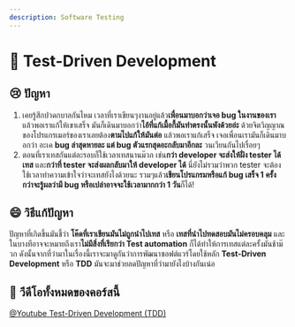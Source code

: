 ```yaml
---
description: Software Testing
---
```


# 👦 Test-Driven Development

## 😢 ปัญหา

1. เคยรู้สึกปวดกบาลกันไหม เวลาที่เราเขียนๆงานอยู่แล้ว**เพื่อนมาบอกว่าเจอ bug ในงานของเรา** แล้วพอเราแก้ให้เขาเสร็จ มันก็เดินมาบอกว่า**ไอ้ที่แก้เมื้อกี้มันทำตรงนั้นพังด้วยอ่ะ** ด้วยจิตวิญญาณของโปรแกรเมอร์ของเราเลยต้อง**ตามไปแก้ให้มันต่อ** แล้วพอเราแก้เสร็จ เจอเพื่อนเรามันก็เดินมาบอกว่า อะเค **bug ล่าสุดหายละ แต่ bug ตัวแรกสุดอะกลับมาอีกละ** วนเวียนกันไปเรื่อยๆ 
2. ตอนที่เราเทสกันแต่ละรอบก็ใช้เวลาเทสนานม๊วก เช่น**กว่า developer จะส่งให้ฝั่ง tester ได้เทส** และ**กว่าที่ tester จะส่งผลกลับมาให้ developer ได้** นี่ยังไม่รวมว่าพวก tester จะต้องใช้เวลาทำความเข้าใจว่าจะเทสยังไงด้วยนะ รวมๆแล้ว**เขียนโปรแกรมหรือแก้ bug เสร็จ 1 ครั้ง กว่าจะรู้ผลว่ามี bug หรือเปล่าอาจจะใช้เวลามากกว่า 1 วัน**ก็ได้! 

## 😄 วิธีแก้ปัญหา

ปัญหาที่เกิดขึ้นมันชี้ว่า **โค๊ดที่เราเขียนมันไม่ถูกนำไปเทส** หรือ **เทสที่นำไปทดสอบมันไม่ครอบคลุม** และในบางทีอาจจะหมายถึงเรา**ไม่มีสิ่งที่เรียกว่า Test automation** ก็ได้ทำให้การเทสแต่ละครั้งมันช้าม๊วก ดังนั้นจากที่ว่ามาในเรื่องนี้เราจะมาดูกันว่าการพัฒนาซอฟต์แวร์โดยใช้หลัก **Test-Driven Development** หรือ **TDD** มันจะมาช่วยลดปัญหาที่ว่ามายังไงบ้างกันเน่อ

## 🎥 วีดีโอทั้งหมดของคอร์สนี้

[@Youtube Test-Driven Development \(TDD\)](https://www.youtube.com/playlist?list=PLUjAn8nwWniiL3ToFK8PfmAo8U6IoGAkg)





